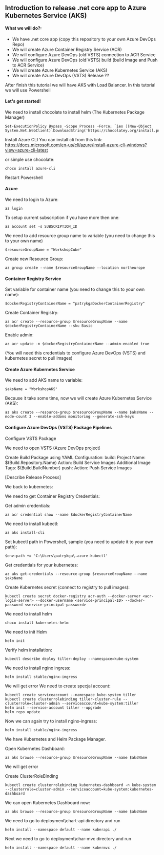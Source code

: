 ## Introduction to release .net core app to Azure Kubernetes Service (AKS)

#### What we will do?:
- We have .net core app (copy this repository to your own Azure DevOps Repo)
- We will create Azure Container Registry Service (ACR)
- We will configure Azure DevOps (old VSTS) connection to ACR Service
- We will configure Azure DevOps (old VSTS) build (build Image and Push to ACR Service)
- We will create Azure Kubernetes Service (AKS)
- We will create Azure DevOps (VSTS) Release ??

After finish this tutorial we will have AKS with Load Balancer.
In this tutorial we will use Powershell

#### Let's get started!

We need to install chocolate to install helm (The Kubernetes Package Manager)
```
Set-ExecutionPolicy Bypass -Scope Process -Force; `iex ((New-Object System.Net.WebClient).DownloadString('https://chocolatey.org/install.ps1'))
```

Install Azure CLI
You can install cli from this link:
https://docs.microsoft.com/en-us/cli/azure/install-azure-cli-windows?view=azure-cli-latest

or simple use chocolate:
```
choco install azure-cli
```

Restart Powershell

#### Azure

We need to login to Azure:
```
az login
```
To setup current subscription if you have more then one:
```
az account set -s SUBSCRIPTION_ID
```
We need to add resource group name to variable (you need to change this to your own name)
```
$resourceGroupName = "WorkshopCube"
```
Create new Resource Group:
```
az group create --name $resourceGroupName --location northeurope
```

#### Container Registry Service

Set variable for container name (you need to change this to your own name):
```
$dockerRegistryContainerName = "patrykgaDockerContainerRegistry"
```

Create  Container Registry:
```
az acr create --resource-group $resourceGroupName --name $dockerRegistryContainerName --sku Basic
```
Enable admin:
```
az acr update -n $dockerRegistryContainerName --admin-enabled true
```

(You will need this credentials to configure Azure DevOps (VSTS) and kubernetes secret to pull images)

#### Create Azure Kubernetes Service

We need to add AKS name to variable:
```
$aksName = "WorkshopAKS"
```

Because it take some time, now we will create Azure Kubernetes Service (AKS):
```
az aks create --resource-group $resourceGroupName --name $aksName --node-count 3 --enable-addons monitoring --generate-ssh-keys
```

#### Configure Azure DevOps (VSTS) Package Pipelines

Configure VSTS Package

We need to open VSTS (Azure DevOps project)

Create Build Package using YAML
Configuration:
build:
Project Name: $(Build.Repository.Name)
Action: Build Service Images
Additional Image Tags: $(Build.BuildNumber)
push:
Action: Push Service Images

[Describe Release Process]

We back to kubernetes:

We need to get Container Registry Credentials:

Get admin credentials:
```
az acr credential show --name $dockerRegistryContainerName
```

We need to install kubectl:
```
az aks install-cli
```

Set kubectl path in Powershell, sample (you need to update it to your own path):
```
$env:path += 'C:\Users\patrykga\.azure-kubectl'
```

Get credentials for your kubernetes:
```
az aks get-credentials --resource-group $resourceGroupName --name $aksName
```

Create Kubernetes secret (connect to registry to pull images):
```
kubectl create secret docker-registry acr-auth --docker-server <acr-login-server> --docker-username <service-principal-ID> --docker-password <service-principal-password>
```

We need to install helm
```
choco install kubernetes-helm
```

We need to init Helm
```
helm init
```

Verify helm installation:
```
kubectl describe deploy tiller-deploy --namespace=kube-system
```

We need to install nginx ingress:
```
helm install stable/nginx-ingress
```

We will get error 
We need to create specjal account:
```
kubectl create serviceaccount --namespace kube-system tiller
kubectl create clusterrolebinding tiller-cluster-rule --clusterrole=cluster-admin --serviceaccount=kube-system:tiller
helm init --service-account tiller --upgrade
helm repo update
```

Now we can again try to install nginx-ingress:
```
helm install stable/nginx-ingress
```

We have Kubernetes and Helm Package Manager.

Open Kubernetes Dashboard:
```
az aks browse --resource-group $resourceGroupName --name $aksName
```

We will get error

Create ClusterRoleBinding
```
kubectl create clusterrolebinding kubernetes-dashboard -n kube-system --clusterrole=cluster-admin --serviceaccount=kube-system:kubernetes-dashboard
```

We can open Kubernetes Dashboard now:
```
az aks browse --resource-group $resourceGroupName --name $aksName
```

We need to go to deployment\chart-api directory and run
```
helm install --namespace default --name kuberapi ./
```

Next we need to go to deployment\char-mvc directory and run
```
helm install --namespace default --name kubermvc ./
```

